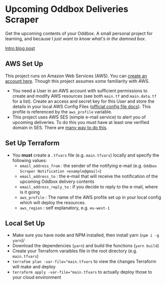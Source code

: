 # Upcoming Oddbox Deliveries Scraper

Get the upcoming contents of your Oddbox.  A small personal project for learning, and because I _just want to know what's in the damned box_.

[Intro blog post](https://thomaswilson.xyz/blog/2023-01-12-2023-01-12-little-project-oddbox-scraper)

## AWS Set Up

This project runs on Amazon Web Services (AWS).  You can [create an account here](https://aws.amazon.com/resources/create-account/).  Though this project assumes _some_ familiarity with AWS.

- You need a User in an AWS account with sufficient permissions to create and modify AWS resources (see both `main.tf` and `main.data.tf` for a list).  Create an access and secret key for this User and store the details in your local AWS Config Files ([official config file docs](https://docs.aws.amazon.com/cli/latest/userguide/cli-configure-files.html)).  This profile is referenced by the `aws_profile` variable.
- This project uses AWS SES (simple e-mail service) to alert you of upcoming deliveries.  To do this you must have at least one verified domain in SES.  There are [many way to do this](https://docs.aws.amazon.com/ses/latest/dg/email-authentication-methods.html).  

## Set Up Terraform 

- You **must** create a `.tfvars` file (e.g. `main.tfvars`) locally and specify the following values:
    - `email_address_from` : the sender of the notifying e-mail (e.g. `Oddbox Scraper Notification <example@gmail>`) 
    - `email_address_to` : the e-mail that will receive the notification of the upcoming Oddbox delivery contents
    - `email_address_reply_to` : if you decide to reply to the e-mail, where is it going
    - `aws_profile` : The name of the AWS profile set up in your local config which will deploy the resources.
    - `aws_region` : self explanatory, e.g. `eu-west-1`


## Local Set Up

- Make sure you have node and NPM installed, then install yarn (`npm i -g yarn`)/
- Download the dependencies (`yarn`) and build the functions (`yarn build`)
- Create your Terraform varaibles file in the root directory (e.g. `main.tfvars`)
- `terrafom plan -var-file="main.tfvars` to view the changes Terraform will make and deploy
- `terraform apply -var-file="main.tfvars` to actually deploy those to your cloud environment